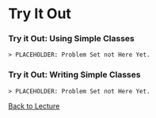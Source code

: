 # Try It Out

### Try it Out: Using Simple Classes

    > PLACEHOLDER: Problem Set not Here Yet.
  
### Try it Out: Writing Simple Classes

    > PLACEHOLDER: Problem Set not Here Yet.


[Back to Lecture](lecture_06.md)
